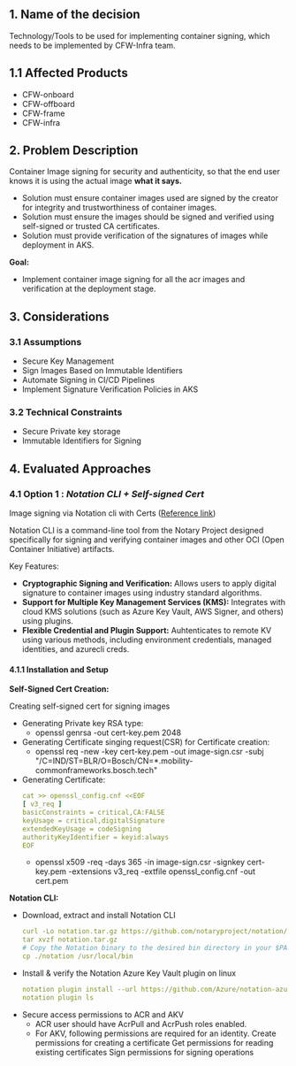 ## 1. Name of the decision

Technology/Tools to be used for implementing container signing, which needs to be implemented by CFW-Infra team.

## 1.1 Affected Products

- CFW-onboard
- CFW-offboard
- CFW-frame
- CFW-infra

## 2. Problem Description

Container Image signing for security and authenticity, so that the end user knows it is using the actual image **what it says.**

 - Solution must ensure container images used are signed by the creator for integrity and trustworthiness of container images.
 - Solution must ensure the images should be signed and verified using self-signed or trusted CA certificates.
 - Solution must provide verification of the signatures of images while deployment in AKS.

**Goal:**

- Implement container image signing for all the acr images and verification at the deployment stage.

## 3. Considerations

### 3.1 Assumptions

- Secure Key Management
- Sign Images Based on Immutable Identifiers
- Automate Signing in CI/CD Pipelines
- Implement Signature Verification Policies in AKS

### 3.2 Technical Constraints

- Secure Private key storage
- Immutable Identifiers for Signing

## 4. Evaluated Approaches

### 4.1 Option 1 :  *Notation CLI + Self-signed Cert*

Image signing via Notation cli with Certs ([Reference link](https://learn.microsoft.com/en-us/azure/container-registry/container-registry-tutorial-sign-build-push))

Notation CLI is a command-line tool from the Notary Project designed specifically for signing and verifying container images and other OCI (Open Container Initiative) artifacts.

Key Features:

- **Cryptographic Signing and Verification:** Allows users to apply digital signature to container images using industry standard algorithms.
- **Support for Multiple Key Management Services (KMS):** Integrates with cloud KMS solutions (such as Azure Key Vault, AWS Signer, and others) using plugins.
- **Flexible Credential and Plugin Support:** Auhtenticates to remote KV using various methods, including environment credentials, managed identities, and azurecli creds.
  
#### 4.1.1 Installation and Setup

**Self-Signed Cert Creation:**

Creating self-signed cert for signing images
- Generating Private key RSA type:
  - openssl genrsa -out cert-key.pem 2048
- Generating Certificate singing request(CSR) for Certificate creation:
  - openssl req -new -key cert-key.pem  -out image-sign.csr -subj "/C=IND/ST=BLR/O=Bosch/CN=*.mobility-commonframeworks.bosch.tech"
- Generating Certificate:
    ```yaml
    cat >> openssl_config.cnf <<EOF
    [ v3_req ]
    basicConstraints = critical,CA:FALSE
    keyUsage = critical,digitalSignature
    extendedKeyUsage = codeSigning
    authorityKeyIdentifier = keyid:always
    EOF
    ```
  - openssl x509 -req -days 365 -in image-sign.csr -signkey cert-key.pem -extensions v3_req -extfile openssl_config.cnf -out cert.pem


**Notation CLI:**

- Download, extract and install Notation CLI
  ```yaml
  curl -Lo notation.tar.gz https://github.com/notaryproject/notation/releases/download/v1.3.2/notation_1.3.2_linux_amd64.tar.gz
  tar xvzf notation.tar.gz
  # Copy the Notation binary to the desired bin directory in your $PATH, for example
  cp ./notation /usr/local/bin
  ```
- Install & verify the Notation Azure Key Vault plugin on linux
  ```yaml
  notation plugin install --url https://github.com/Azure/notation-azure-kv/releases/download/v1.2.1/notation-azure-kv_1.2.1_linux_amd64.tar.gz --sha256sum 67c5ccaaf28dd44d2b6572684d84e344a02c2258af1d65ead3910b3156d3eaf5
  notation plugin ls
  ```
 - Secure access permissions to ACR and AKV
   - ACR user should have AcrPull and AcrPush roles enabled.
   - For AKV, following permissions are required for an identity.
      Create permissions for creating a certificate
      Get permissions for reading existing certificates
      Sign permissions for signing operations
          
